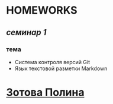 # HOMEWORKS
## _семинар 1_ 
### тема
* Cистема контроля версий Git
* Язык текстовой разметки Markdown

# [Зотова Полина](mailto:ztvpln.gmail.com)
